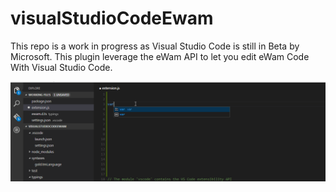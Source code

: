 # visualStudioCodeEwam

This repo is a work in progress as Visual Studio Code is still in Beta by Microsoft.
This plugin leverage the eWam API to let you edit eWam Code With Visual Studio Code.

![eWam VSC](ewam.gif)